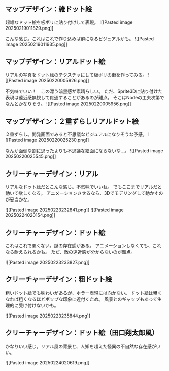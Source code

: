 ## マップデザイン：雑ドット絵

超雑なドット絵を板ポリに貼り付けして表現。
![[Pasted image 20250219011829.png]]

こんな感じ。これはこれで作り込めば癖になるビジュアルかも。
![[Pasted image 20250219011935.png]]

## マップデザイン：リアルドット絵

リアルの写真をドット絵のテクスチャにして板ポリの街を作ってみる。
![[Pasted image 20250220005926.png]]

不気味でいい！　この漂う暗黒感が素晴らしい。
ただ、Sprite3Dに貼り付けた表現は遠近感無視して貫通することがあるのが難点。
そこはNodeの工夫次第でなんとかなりそう。
![[Pasted image 20250220005956.png]]

## マップデザイン：２重ずらしリアルドット絵

２重ずらし。開発画面でみると不思議なビジュアルになりそうな予感。
![[Pasted image 20250220025230.png]]

なんか面倒な割に思ったよりも不思議な絵面にならないな…。
![[Pasted image 20250220025545.png]]

## クリーチャーデザイン：リアル

リアルなドット絵だとこんな感じ。不気味でいいね。
でもここまでリアルだと動いて欲しくなる。
アニメーションさせるなら、3Dでモデリングして動かすのが妥当かな。

![[Pasted image 20250223232841.png]]
![[Pasted image 20250224020154.png]]
## クリーチャーデザイン：ドット絵

これはこれで悪くない。謎の存在感がある。
アニメーションしなくても、これなら耐えられるかも。
ただ、敵の遠近感が分からないのが難点。

![[Pasted image 20250223233827.png]]

## クリーチャーデザイン：粗ドット絵

粗いドット絵でも味わいがあるが、ホラー表現には向かない。
ドット絵は粗くなれば粗くなるほどポップな印象に近付くため。
風景とのギャップもあって生理的に受け付けないかも。

![[Pasted image 20250223235844.png]]

## クリーチャーデザイン：ドット絵（田口翔太郎風）

かなりいい感じ。リアル風の背景と、人知を超えた怪異の不自然な存在感がいい。

![[Pasted image 20250224020619.png]]